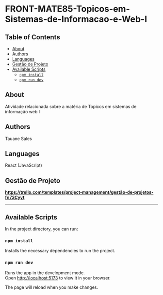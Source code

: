 # FRONT-MATE85-Topicos-em-Sistemas-de-Informacao-e-Web-I
 
## Table of Contents

- [About](#about)
- [Authors](#authors)
- [Languages](#languages)
- [Gestão de Projeto](#gestão-de-projeto)
- [Available Scripts](#available-scripts)
  - [`npm install`](#npm-install)
  - [`npm run dev`](#npm-run-dev)

## About

Atividade relacionada sobre a matéria de Topicos em sistemas de informação web I

## Authors

Tauane Sales

## Languages

React (JavaScript)

## Gestão de Projeto
**https://trello.com/templates/project-management/gestão-de-projetos-fn73Cyyt**

---


## Available Scripts

In the project directory, you can run:

### `npm install`

Installs the necessary dependencies to run the project.

### `npm run dev`

Runs the app in the development mode.\
Open [http://localhost:5173](http://localhost:5173) to view it in your browser.

The page will reload when you make changes.

